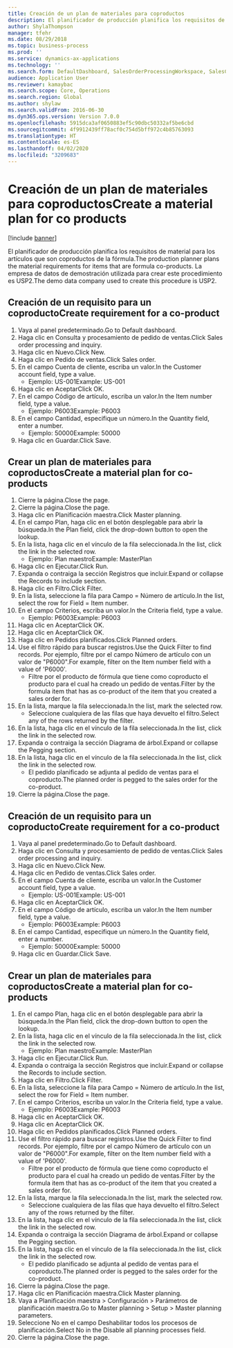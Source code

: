 ```yaml
---
title: Creación de un plan de materiales para coproductos
description: El planificador de producción planifica los requisitos de material para los artículos que son coproductos de la fórmula.
author: ShylaThompson
manager: tfehr
ms.date: 08/29/2018
ms.topic: business-process
ms.prod: ''
ms.service: dynamics-ax-applications
ms.technology: ''
ms.search.form: DefaultDashboard, SalesOrderProcessingWorkspace, SalesCreateOrder, SalesTable, ReqCreatePlanWorkspace, ReqTransPlanCard, SysQueryForm, ReqTransPo
audience: Application User
ms.reviewer: kamaybac
ms.search.scope: Core, Operations
ms.search.region: Global
ms.author: shylaw
ms.search.validFrom: 2016-06-30
ms.dyn365.ops.version: Version 7.0.0
ms.openlocfilehash: 5915dca3af0650883ef5c90dbc50332af5be6cbd
ms.sourcegitcommit: 4f9912439ff78acf0c754d5bff972c4b85763093
ms.translationtype: HT
ms.contentlocale: es-ES
ms.lasthandoff: 04/02/2020
ms.locfileid: "3209683"
---
```

# <a name="create-a-material-plan-for-co-products"></a><span data-ttu-id="75ccc-103">Creación de un plan de materiales para coproductos</span><span class="sxs-lookup"><span data-stu-id="75ccc-103">Create a material plan for co products</span></span>

[!include [banner](../../includes/banner.md)]

<span data-ttu-id="75ccc-104">El planificador de producción planifica los requisitos de material para los artículos que son coproductos de la fórmula.</span><span class="sxs-lookup"><span data-stu-id="75ccc-104">The production planner plans the material requirements for items that are formula co-products.</span></span> <span data-ttu-id="75ccc-105">La empresa de datos de demostración utilizada para crear este procedimiento es USP2.</span><span class="sxs-lookup"><span data-stu-id="75ccc-105">The demo data company used to create this procedure is USP2.</span></span>


## <a name="create-requirement-for-a-co-product"></a><span data-ttu-id="75ccc-106">Creación de un requisito para un coproducto</span><span class="sxs-lookup"><span data-stu-id="75ccc-106">Create requirement for a co-product</span></span>
1. <span data-ttu-id="75ccc-107">Vaya al panel predeterminado.</span><span class="sxs-lookup"><span data-stu-id="75ccc-107">Go to Default dashboard.</span></span>
2. <span data-ttu-id="75ccc-108">Haga clic en Consulta y procesamiento de pedido de ventas.</span><span class="sxs-lookup"><span data-stu-id="75ccc-108">Click Sales order processing and inquiry.</span></span>
3. <span data-ttu-id="75ccc-109">Haga clic en Nuevo.</span><span class="sxs-lookup"><span data-stu-id="75ccc-109">Click New.</span></span>
4. <span data-ttu-id="75ccc-110">Haga clic en Pedido de ventas.</span><span class="sxs-lookup"><span data-stu-id="75ccc-110">Click Sales order.</span></span>
5. <span data-ttu-id="75ccc-111">En el campo Cuenta de cliente, escriba un valor.</span><span class="sxs-lookup"><span data-stu-id="75ccc-111">In the Customer account field, type a value.</span></span>
    * <span data-ttu-id="75ccc-112">Ejemplo: US-001</span><span class="sxs-lookup"><span data-stu-id="75ccc-112">Example: US-001</span></span>  
6. <span data-ttu-id="75ccc-113">Haga clic en Aceptar</span><span class="sxs-lookup"><span data-stu-id="75ccc-113">Click OK.</span></span>
7. <span data-ttu-id="75ccc-114">En el campo Código de artículo, escriba un valor.</span><span class="sxs-lookup"><span data-stu-id="75ccc-114">In the Item number field, type a value.</span></span>
    * <span data-ttu-id="75ccc-115">Ejemplo: P6003</span><span class="sxs-lookup"><span data-stu-id="75ccc-115">Example: P6003</span></span>  
8. <span data-ttu-id="75ccc-116">En el campo Cantidad, especifique un número.</span><span class="sxs-lookup"><span data-stu-id="75ccc-116">In the Quantity field, enter a number.</span></span>
    * <span data-ttu-id="75ccc-117">Ejemplo: 50000</span><span class="sxs-lookup"><span data-stu-id="75ccc-117">Example: 50000</span></span>  
9. <span data-ttu-id="75ccc-118">Haga clic en Guardar.</span><span class="sxs-lookup"><span data-stu-id="75ccc-118">Click Save.</span></span>

## <a name="create-a-material-plan-for-co-products"></a><span data-ttu-id="75ccc-119">Crear un plan de materiales para coproductos</span><span class="sxs-lookup"><span data-stu-id="75ccc-119">Create a material plan for co-products</span></span>
1. <span data-ttu-id="75ccc-120">Cierre la página.</span><span class="sxs-lookup"><span data-stu-id="75ccc-120">Close the page.</span></span>
2. <span data-ttu-id="75ccc-121">Cierre la página.</span><span class="sxs-lookup"><span data-stu-id="75ccc-121">Close the page.</span></span>
3. <span data-ttu-id="75ccc-122">Haga clic en Planificación maestra.</span><span class="sxs-lookup"><span data-stu-id="75ccc-122">Click Master planning.</span></span>
4. <span data-ttu-id="75ccc-123">En el campo Plan, haga clic en el botón desplegable para abrir la búsqueda.</span><span class="sxs-lookup"><span data-stu-id="75ccc-123">In the Plan field, click the drop-down button to open the lookup.</span></span>
5. <span data-ttu-id="75ccc-124">En la lista, haga clic en el vínculo de la fila seleccionada.</span><span class="sxs-lookup"><span data-stu-id="75ccc-124">In the list, click the link in the selected row.</span></span>
    * <span data-ttu-id="75ccc-125">Ejemplo: Plan maestro</span><span class="sxs-lookup"><span data-stu-id="75ccc-125">Example: MasterPlan</span></span>  
6. <span data-ttu-id="75ccc-126">Haga clic en Ejecutar.</span><span class="sxs-lookup"><span data-stu-id="75ccc-126">Click Run.</span></span>
7. <span data-ttu-id="75ccc-127">Expanda o contraiga la sección Registros que incluir.</span><span class="sxs-lookup"><span data-stu-id="75ccc-127">Expand or collapse the Records to include section.</span></span>
8. <span data-ttu-id="75ccc-128">Haga clic en Filtro.</span><span class="sxs-lookup"><span data-stu-id="75ccc-128">Click Filter.</span></span>
9. <span data-ttu-id="75ccc-129">En la lista, seleccione la fila para Campo = Número de artículo.</span><span class="sxs-lookup"><span data-stu-id="75ccc-129">In the list, select the row for Field = Item number.</span></span>
10. <span data-ttu-id="75ccc-130">En el campo Criterios, escriba un valor.</span><span class="sxs-lookup"><span data-stu-id="75ccc-130">In the Criteria field, type a value.</span></span>
    * <span data-ttu-id="75ccc-131">Ejemplo: P6003</span><span class="sxs-lookup"><span data-stu-id="75ccc-131">Example: P6003</span></span>  
11. <span data-ttu-id="75ccc-132">Haga clic en Aceptar</span><span class="sxs-lookup"><span data-stu-id="75ccc-132">Click OK.</span></span>
12. <span data-ttu-id="75ccc-133">Haga clic en Aceptar</span><span class="sxs-lookup"><span data-stu-id="75ccc-133">Click OK.</span></span>
13. <span data-ttu-id="75ccc-134">Haga clic en Pedidos planificados.</span><span class="sxs-lookup"><span data-stu-id="75ccc-134">Click Planned orders.</span></span>
14. <span data-ttu-id="75ccc-135">Use el filtro rápido para buscar registros.</span><span class="sxs-lookup"><span data-stu-id="75ccc-135">Use the Quick Filter to find records.</span></span> <span data-ttu-id="75ccc-136">Por ejemplo, filtre por el campo Número de artículo con un valor de "P6000".</span><span class="sxs-lookup"><span data-stu-id="75ccc-136">For example, filter on the Item number field with a value of 'P6000'.</span></span>
    * <span data-ttu-id="75ccc-137">Filtre por el producto de fórmula que tiene como coproducto el producto para el cual ha creado un pedido de ventas.</span><span class="sxs-lookup"><span data-stu-id="75ccc-137">Filter by the formula item that has as co-product of the item that you created a sales order for.</span></span>  
15. <span data-ttu-id="75ccc-138">En la lista, marque la fila seleccionada.</span><span class="sxs-lookup"><span data-stu-id="75ccc-138">In the list, mark the selected row.</span></span>
    * <span data-ttu-id="75ccc-139">Seleccione cualquiera de las filas que haya devuelto el filtro.</span><span class="sxs-lookup"><span data-stu-id="75ccc-139">Select any of the rows returned by the filter.</span></span>  
16. <span data-ttu-id="75ccc-140">En la lista, haga clic en el vínculo de la fila seleccionada.</span><span class="sxs-lookup"><span data-stu-id="75ccc-140">In the list, click the link in the selected row.</span></span>
17. <span data-ttu-id="75ccc-141">Expanda o contraiga la sección Diagrama de árbol.</span><span class="sxs-lookup"><span data-stu-id="75ccc-141">Expand or collapse the Pegging section.</span></span>
18. <span data-ttu-id="75ccc-142">En la lista, haga clic en el vínculo de la fila seleccionada.</span><span class="sxs-lookup"><span data-stu-id="75ccc-142">In the list, click the link in the selected row.</span></span>
    * <span data-ttu-id="75ccc-143">El pedido planificado se adjunta al pedido de ventas para el coproducto.</span><span class="sxs-lookup"><span data-stu-id="75ccc-143">The planned order is pegged to the sales order for the co-product.</span></span>  
19. <span data-ttu-id="75ccc-144">Cierre la página.</span><span class="sxs-lookup"><span data-stu-id="75ccc-144">Close the page.</span></span>

## <a name="create-requirement-for-a-co-product"></a><span data-ttu-id="75ccc-145">Creación de un requisito para un coproducto</span><span class="sxs-lookup"><span data-stu-id="75ccc-145">Create requirement for a co-product</span></span>
1. <span data-ttu-id="75ccc-146">Vaya al panel predeterminado.</span><span class="sxs-lookup"><span data-stu-id="75ccc-146">Go to Default dashboard.</span></span>
2. <span data-ttu-id="75ccc-147">Haga clic en Consulta y procesamiento de pedido de ventas.</span><span class="sxs-lookup"><span data-stu-id="75ccc-147">Click Sales order processing and inquiry.</span></span>
3. <span data-ttu-id="75ccc-148">Haga clic en Nuevo.</span><span class="sxs-lookup"><span data-stu-id="75ccc-148">Click New.</span></span>
4. <span data-ttu-id="75ccc-149">Haga clic en Pedido de ventas.</span><span class="sxs-lookup"><span data-stu-id="75ccc-149">Click Sales order.</span></span>
5. <span data-ttu-id="75ccc-150">En el campo Cuenta de cliente, escriba un valor.</span><span class="sxs-lookup"><span data-stu-id="75ccc-150">In the Customer account field, type a value.</span></span>
    * <span data-ttu-id="75ccc-151">Ejemplo: US-001</span><span class="sxs-lookup"><span data-stu-id="75ccc-151">Example: US-001</span></span>  
6. <span data-ttu-id="75ccc-152">Haga clic en Aceptar</span><span class="sxs-lookup"><span data-stu-id="75ccc-152">Click OK.</span></span>
7. <span data-ttu-id="75ccc-153">En el campo Código de artículo, escriba un valor.</span><span class="sxs-lookup"><span data-stu-id="75ccc-153">In the Item number field, type a value.</span></span>
    * <span data-ttu-id="75ccc-154">Ejemplo: P6003</span><span class="sxs-lookup"><span data-stu-id="75ccc-154">Example: P6003</span></span>  
8. <span data-ttu-id="75ccc-155">En el campo Cantidad, especifique un número.</span><span class="sxs-lookup"><span data-stu-id="75ccc-155">In the Quantity field, enter a number.</span></span>
    * <span data-ttu-id="75ccc-156">Ejemplo: 50000</span><span class="sxs-lookup"><span data-stu-id="75ccc-156">Example: 50000</span></span>  
9. <span data-ttu-id="75ccc-157">Haga clic en Guardar.</span><span class="sxs-lookup"><span data-stu-id="75ccc-157">Click Save.</span></span>

## <a name="create-a-material-plan-for-co-products"></a><span data-ttu-id="75ccc-158">Crear un plan de materiales para coproductos</span><span class="sxs-lookup"><span data-stu-id="75ccc-158">Create a material plan for co-products</span></span>
1. <span data-ttu-id="75ccc-159">En el campo Plan, haga clic en el botón desplegable para abrir la búsqueda.</span><span class="sxs-lookup"><span data-stu-id="75ccc-159">In the Plan field, click the drop-down button to open the lookup.</span></span>
2. <span data-ttu-id="75ccc-160">En la lista, haga clic en el vínculo de la fila seleccionada.</span><span class="sxs-lookup"><span data-stu-id="75ccc-160">In the list, click the link in the selected row.</span></span>
    * <span data-ttu-id="75ccc-161">Ejemplo: Plan maestro</span><span class="sxs-lookup"><span data-stu-id="75ccc-161">Example: MasterPlan</span></span>  
3. <span data-ttu-id="75ccc-162">Haga clic en Ejecutar.</span><span class="sxs-lookup"><span data-stu-id="75ccc-162">Click Run.</span></span>
4. <span data-ttu-id="75ccc-163">Expanda o contraiga la sección Registros que incluir.</span><span class="sxs-lookup"><span data-stu-id="75ccc-163">Expand or collapse the Records to include section.</span></span>
5. <span data-ttu-id="75ccc-164">Haga clic en Filtro.</span><span class="sxs-lookup"><span data-stu-id="75ccc-164">Click Filter.</span></span>
6. <span data-ttu-id="75ccc-165">En la lista, seleccione la fila para Campo = Número de artículo.</span><span class="sxs-lookup"><span data-stu-id="75ccc-165">In the list, select the row for Field = Item number.</span></span>
7. <span data-ttu-id="75ccc-166">En el campo Criterios, escriba un valor.</span><span class="sxs-lookup"><span data-stu-id="75ccc-166">In the Criteria field, type a value.</span></span>
    * <span data-ttu-id="75ccc-167">Ejemplo: P6003</span><span class="sxs-lookup"><span data-stu-id="75ccc-167">Example: P6003</span></span>  
8. <span data-ttu-id="75ccc-168">Haga clic en Aceptar</span><span class="sxs-lookup"><span data-stu-id="75ccc-168">Click OK.</span></span>
9. <span data-ttu-id="75ccc-169">Haga clic en Aceptar</span><span class="sxs-lookup"><span data-stu-id="75ccc-169">Click OK.</span></span>
10. <span data-ttu-id="75ccc-170">Haga clic en Pedidos planificados.</span><span class="sxs-lookup"><span data-stu-id="75ccc-170">Click Planned orders.</span></span>
11. <span data-ttu-id="75ccc-171">Use el filtro rápido para buscar registros.</span><span class="sxs-lookup"><span data-stu-id="75ccc-171">Use the Quick Filter to find records.</span></span> <span data-ttu-id="75ccc-172">Por ejemplo, filtre por el campo Número de artículo con un valor de "P6000".</span><span class="sxs-lookup"><span data-stu-id="75ccc-172">For example, filter on the Item number field with a value of 'P6000'.</span></span>
    * <span data-ttu-id="75ccc-173">Filtre por el producto de fórmula que tiene como coproducto el producto para el cual ha creado un pedido de ventas.</span><span class="sxs-lookup"><span data-stu-id="75ccc-173">Filter by the formula item that has as co-product of the item that you created a sales order for.</span></span>  
12. <span data-ttu-id="75ccc-174">En la lista, marque la fila seleccionada.</span><span class="sxs-lookup"><span data-stu-id="75ccc-174">In the list, mark the selected row.</span></span>
    * <span data-ttu-id="75ccc-175">Seleccione cualquiera de las filas que haya devuelto el filtro.</span><span class="sxs-lookup"><span data-stu-id="75ccc-175">Select any of the rows returned by the filter.</span></span>  
13. <span data-ttu-id="75ccc-176">En la lista, haga clic en el vínculo de la fila seleccionada.</span><span class="sxs-lookup"><span data-stu-id="75ccc-176">In the list, click the link in the selected row.</span></span>
14. <span data-ttu-id="75ccc-177">Expanda o contraiga la sección Diagrama de árbol.</span><span class="sxs-lookup"><span data-stu-id="75ccc-177">Expand or collapse the Pegging section.</span></span>
15. <span data-ttu-id="75ccc-178">En la lista, haga clic en el vínculo de la fila seleccionada.</span><span class="sxs-lookup"><span data-stu-id="75ccc-178">In the list, click the link in the selected row.</span></span>
    * <span data-ttu-id="75ccc-179">El pedido planificado se adjunta al pedido de ventas para el coproducto.</span><span class="sxs-lookup"><span data-stu-id="75ccc-179">The planned order is pegged to the sales order for the co-product.</span></span>  
16. <span data-ttu-id="75ccc-180">Cierre la página.</span><span class="sxs-lookup"><span data-stu-id="75ccc-180">Close the page.</span></span>
17. <span data-ttu-id="75ccc-181">Haga clic en Planificación maestra.</span><span class="sxs-lookup"><span data-stu-id="75ccc-181">Click Master planning.</span></span>
18. <span data-ttu-id="75ccc-182">Vaya a Planificación maestra > Configuración > Parámetros de planificación maestra.</span><span class="sxs-lookup"><span data-stu-id="75ccc-182">Go to Master planning > Setup > Master planning parameters.</span></span>
19. <span data-ttu-id="75ccc-183">Seleccione No en el campo Deshabilitar todos los procesos de planificación.</span><span class="sxs-lookup"><span data-stu-id="75ccc-183">Select No in the Disable all planning processes field.</span></span>
20. <span data-ttu-id="75ccc-184">Cierre la página.</span><span class="sxs-lookup"><span data-stu-id="75ccc-184">Close the page.</span></span>

